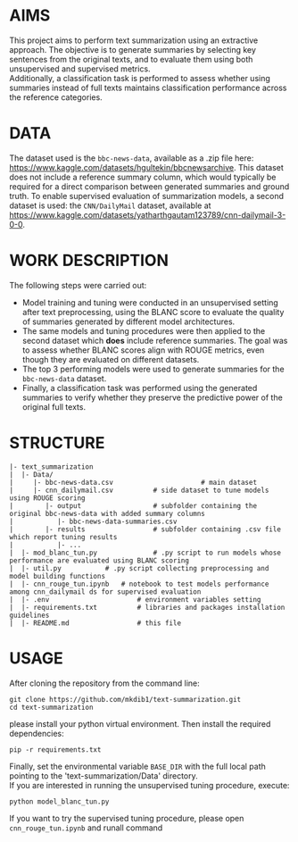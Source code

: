 
# AIMS
This project aims to perform text summarization using an extractive approach. The objective is to generate summaries by selecting key sentences from the original texts, and to evaluate them using both unsupervised and supervised metrics.  
Additionally, a classification task is performed to assess whether using summaries instead of full texts maintains classification performance across the reference categories.

# DATA
The dataset used is the `bbc-news-data`, available as a .zip file here: https://www.kaggle.com/datasets/hgultekin/bbcnewsarchive.
This dataset does not include a reference summary column, which would typically be required for a direct comparison between generated summaries and ground truth.
To enable supervised evaluation of summarization models, a second dataset is used: the `CNN/DailyMail` dataset, available at https://www.kaggle.com/datasets/yatharthgautam123789/cnn-dailymail-3-0-0.

# WORK DESCRIPTION
The following steps were carried out:

- Model training and tuning were conducted in an unsupervised setting after text preprocessing, using the BLANC score to evaluate the quality of summaries generated by different model architectures.
- The same models and tuning procedures were then applied to the second dataset which **does** include reference summaries. The goal was to assess whether BLANC scores align with ROUGE metrics, even though they are evaluated on different datasets.
- The top 3 performing models were used to generate summaries for the `bbc-news-data` dataset.
- Finally, a classification task was performed using the generated summaries to verify whether they preserve the predictive power of the original full texts.


# STRUCTURE
```
|- text_summarization 
|  |- Data/ 					
|     |- bbc-news-data.csv      				# main dataset 
|	  |- cnn_dailymail.csv 			# side dataset to tune models using ROUGE scoring
|        |- output              	# subfolder containing the original bbc-news-data with added summary columns 
|           |- bbc-news-data-summaries.csv  
|        |- results                 # subfolder containing .csv file which report tuning results
|           |- ...
|  |- mod_blanc_tun.py              # .py script to run models whose performance are evaluated using BLANC scoring
|  |- util.py 			# .py script collecting preprocessing and model building functions
|  |- cnn_rouge_tun.ipynb 	# notebook to test models performance among cnn_dailymail ds for supervised evaluation
|  |- .env 						# environment variables setting
|  |- requirements.txt 			# libraries and packages installation guidelines
|  |- README.md 				# this file
```

# USAGE
After cloning the repository from the command line:
```
git clone https://github.com/mkdib1/text-summarization.git
cd text-summarization
```
please install your python virtual environment. Then install the required dependencies:
```
pip -r requirements.txt
```
Finally, set the environmental variable `BASE_DIR` with the full local path pointing to the 'text-summarization/Data' directory.<br>
If you are interested in running the unsupervised tuning procedure, execute:
```
python model_blanc_tun.py
```
If you want to try the supervised tuning procedure, please open `cnn_rouge_tun.ipynb` and runall command
